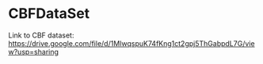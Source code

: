 # CBFDataSet
Link to CBF dataset: https://drive.google.com/file/d/1MIwqspuK74fKng1ct2gpj5ThGabpdL7G/view?usp=sharing

